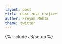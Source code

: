 ```yaml
---
layout: post
title: GSoC 2021 Project
author: Freyam Mehta
theme: twitter
---
```


{% include JB/setup %}
